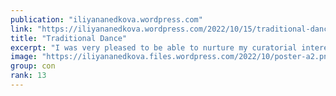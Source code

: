 ```yaml
---
publication: "iliyananedkova.wordpress.com"
link: "https://iliyananedkova.wordpress.com/2022/10/15/traditional-dance/"
title: "Traditional Dance"
excerpt: "I was very pleased to be able to nurture my curatorial interest in contemporary, historical and traditional dance, including screen dance, by serving as the Vice-Convenor on the Board of Trustees o…"
image: "https://iliyananedkova.files.wordpress.com/2022/10/poster-a2.png?w=848"
group: con
rank: 13
---
```

